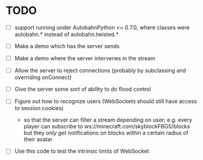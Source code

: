 TODO
====

* [ ] support running under AutobahnPython <= 0.7.0, where classes were autobahn.* instead of autobahn.twisted.*
* [ ] Make a demo which has the server sends 
* [ ] Make a demo where the server intervenes in the stream
* [ ] Allow the server to reject connections (probably by subclassing and overriding onConnect)
* [ ] Give the server some sort of ability to do flood control
* [ ] Figure out how to recognize users (WebSockets should still have access to session cookies)
  * so that the server can filter a stream depending on user; e.g. every player can subscribe to ws://minecraft.com/skyblockFBG5/blocks but they *only get* notifications on blocks within a certain radius of their avatar


* [ ] Use this code to test the intrinsic limits of WebSocket
